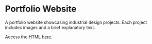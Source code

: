 # Portfolio Website

A portfolio website showcasing industrial design projects. Each project includes images and a brief explanatory text.

Access the HTML [here](https://maelwennlbdr.github.io/Portfolio_web/).

